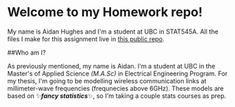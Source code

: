 # Welcome to my Homework repo!

My name is Aidan Hughes and I'm a student at UBC in STAT545A. All the files I make for this assignment live in [this public repo](https://github.com/STAT545-UBC-students/hw01-aidanh14/blob/master/hw01_instructions.md).

##Who am I?

As previously mentioned, my name is Aidan. I'm a student at UBC in the Master's of Applied Science *(M.A.Sc)* in Electrical Engineering Program. For my thesis, I'm going to be modelling wireless communication links at millimeter-wave frequencies (frequnecies above 6GHz). These models are based on :sparkles:***fancy statistics***:sparkles:, so I'm taking a couple stats courses as prep.